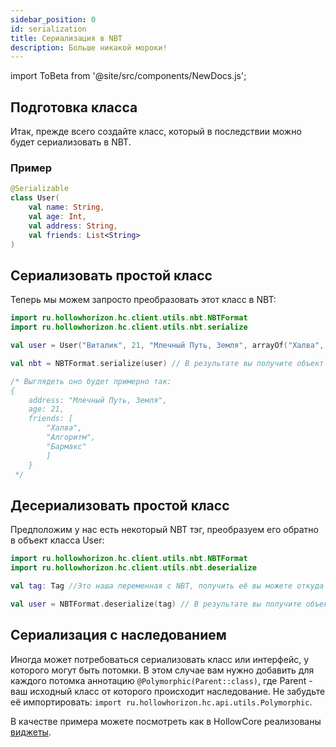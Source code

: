 ```yaml
---
sidebar_position: 0
id: serialization
title: Сериализация в NBT
description: Больше никакой мороки!
---
```


import ToBeta from '@site/src/components/NewDocs.js';

<ToBeta url='welcome' />

## Подготовка класса

Итак, прежде всего создайте класс, который в последствии можно будет сериализовать в NBT.

### Пример
```kt
@Serializable
class User(
    val name: String,
    val age: Int,
    val address: String,
    val friends: List<String>
)
```

## Сериализовать простой класс

Теперь мы можем запросто преобразовать этот класс в NBT:
```kt
import ru.hollowhorizon.hc.client.utils.nbt.NBTFormat
import ru.hollowhorizon.hc.client.utils.nbt.serialize

val user = User("Виталик", 21, "Млечный Путь, Земля", arrayOf("Халва", "Алгоритм", "Бармакс"))

val nbt = NBTFormat.serialize(user) // В результате вы получите объект класса net.minecraft.nbt.Tag

/* Выглядеть оно будет примерно так: 
{
    address: "Млечный Путь, Земля",
    age: 21,
    friends: [
        "Халва",
        "Алгоритм",
        "Бармакс"
        ]
    }
 */
```

## Десериализовать простой класс

Предположим у нас есть некоторый NBT тэг, преобразуем его обратно в объект класса User:
```kotlin
import ru.hollowhorizon.hc.client.utils.nbt.NBTFormat
import ru.hollowhorizon.hc.client.utils.nbt.deserialize

val tag: Tag //Это наша переменная с NBT, получить её вы можете откуда хотите

val user = NBTFormat.deserialize(tag) // В результате вы получите объект класса User
```

## Сериализация с наследованием
Иногда может потребоваться сериализовать класс или интерфейс, у которого могут быть потомки.
В этом случае вам нужно добавить для каждого потомка аннотацию `@Polymorphic(Parent::class)`, где Parent - ваш исходный
класс от которого происходит наследование.
Не забудьте её импортировать: `import ru.hollowhorizon.hc.api.utils.Polymorphic`.

В качестве примера можете посмотреть как в HollowCore реализованы [виджеты](https://github.com/HollowHorizon/HollowCore/blob/1.19.2/src/main/java/ru/hollowhorizon/hc/common/ui/Widget.kt).
